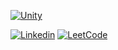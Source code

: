 [![Unity](https://img.shields.io/badge/Unity-100000?style=for-the-badge&logo=unity&logoColor=white)](https://unity.com)

[![Linkedin](https://img.shields.io/badge/LinkedIn-0077B5?style=for-the-badge&logo=linkedin&logoColor=white)](https://www.linkedin.com/in/jarret-flack)
[![LeetCode](https://img.shields.io/badge/-LeetCode-FFA116?style=for-the-badge&logo=LeetCode&logoColor=white)](https://leetcode.com/flakaflava/)
